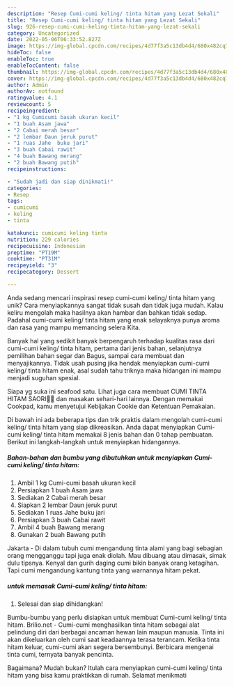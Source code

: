 ```yaml
---
description: "Resep Cumi-cumi keling/ tinta hitam yang Lezat Sekali"
title: "Resep Cumi-cumi keling/ tinta hitam yang Lezat Sekali"
slug: 926-resep-cumi-cumi-keling-tinta-hitam-yang-lezat-sekali
category: Uncategorized
date: 2022-05-06T06:33:52.827Z
image: https://img-global.cpcdn.com/recipes/4d77f3a5c13db4d4/680x482cq70/cumi-cumi-keling-tinta-hitam-foto-resep-utama.jpg
hideToc: false
enableToc: true
enableTocContent: false
thumbnail: https://img-global.cpcdn.com/recipes/4d77f3a5c13db4d4/680x482cq70/cumi-cumi-keling-tinta-hitam-foto-resep-utama.jpg
cover: https://img-global.cpcdn.com/recipes/4d77f3a5c13db4d4/680x482cq70/cumi-cumi-keling-tinta-hitam-foto-resep-utama.jpg
author: Admin
authorAv: notfound
ratingvalue: 4.1
reviewcount: 5
recipeingredient:
- "1 kg Cumicumi basah ukuran kecil"
- "1 buah Asam jawa"
- "2 Cabai merah besar"
- "2 lembar Daun jeruk purut"
- "1 ruas Jahe  buku jari"
- "3 buah Cabai rawit"
- "4 buah Bawang merang"
- "2 buah Bawang putih"
recipeinstructions:

- "Sudah jadi dan siap dinikmati!"
categories:
- Resep
tags:
- cumicumi
- keling
- tinta

katakunci: cumicumi keling tinta 
nutrition: 229 calories
recipecuisine: Indonesian
preptime: "PT19M"
cooktime: "PT31M"
recipeyield: "3"
recipecategory: Dessert

---
```





Anda sedang mencari inspirasi resep cumi-cumi keling/ tinta hitam yang unik? Cara menyiapkannya sangat tidak susah dan tidak juga mudah. Kalau keliru mengolah maka hasilnya akan hambar dan bahkan tidak sedap. Padahal cumi-cumi keling/ tinta hitam yang enak selayaknya punya aroma dan rasa yang mampu memancing selera Kita.





Banyak hal yang sedikit banyak berpengaruh terhadap kualitas rasa dari cumi-cumi keling/ tinta hitam, pertama dari jenis bahan, selanjutnya pemilihan bahan segar dan Bagus, sampai cara membuat dan menyajikannya. Tidak usah pusing jika hendak menyiapkan cumi-cumi keling/ tinta hitam enak,      asal sudah tahu triknya maka hidangan ini mampu menjadi suguhan spesial.














Siapa yg suka ini seafood satu. Lihat juga cara membuat CUMI TINTA HITAM SAORI🐙🐙 dan masakan sehari-hari lainnya. Dengan memakai Cookpad, kamu menyetujui Kebijakan Cookie dan Ketentuan Pemakaian.






Di bawah ini ada beberapa tips dan trik praktis dalam mengolah cumi-cumi keling/ tinta hitam yang siap dikreasikan. Anda dapat menyiapkan Cumi-cumi keling/ tinta hitam memakai 8 jenis bahan dan 0 tahap pembuatan. Berikut ini langkah-langkah untuk menyiapkan hidangannya.

<!--inarticleads1-->

##### Bahan-bahan dan bumbu yang dibutuhkan untuk menyiapkan Cumi-cumi keling/ tinta hitam:

1. Ambil 1 kg Cumi-cumi basah ukuran kecil
1. Persiapkan 1 buah Asam jawa
1. Sediakan 2 Cabai merah besar
1. Siapkan 2 lembar Daun jeruk purut
1. Sediakan 1 ruas Jahe  buku jari
1. Persiapkan 3 buah Cabai rawit
1. Ambil 4 buah Bawang merang
1. Gunakan 2 buah Bawang putih


Jakarta - Di dalam tubuh cumi mengandung tinta alami yang bagi sebagian orang mengganggu tapi juga enak diolah. Mau dibuang atau dimasak, simak dulu tipsnya. Kenyal dan gurih daging cumi bikin banyak orang ketagihan. Tapi cumi mengandung kantung tinta yang warnannya hitam pekat. 

<!--inarticleads2-->

#####  untuk memasak Cumi-cumi keling/ tinta hitam:


1. Selesai dan siap dihidangkan!

Bumbu-bumbu yang perlu disiapkan untuk membuat Cumi-cumi keling/ tinta hitam. Brilio.net - Cumi-cumi menghasilkan tinta hitam sebagai alat pelindung diri dari berbagai ancaman hewan lain maupun manusia. Tinta ini akan dikeluarkan oleh cumi saat keadaannya terasa terancam. Ketika tinta hitam keluar, cumi-cumi akan segera bersembunyi. Berbicara mengenai tinta cumi, ternyata banyak pencinta. 

Bagaimana? Mudah bukan? Itulah cara menyiapkan cumi-cumi keling/ tinta hitam yang bisa kamu praktikkan di rumah. Selamat menikmati
